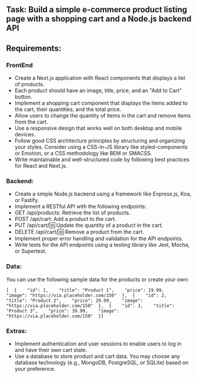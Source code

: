 ## Task: Build a simple e-commerce product listing page with a shopping cart and a Node.js backend API

## Requirements:
### FrontEnd

- Create a Next.js application with React components that displays a list of products.
- Each product should have an image, title, price, and an "Add to Cart" button.
- Implement a shopping cart component that displays the items added to the cart, their quantities, and the total price.
- Allow users to change the quantity of items in the cart and remove items from the cart.
- Use a responsive design that works well on both desktop and mobile devices.
- Follow good CSS architecture principles by structuring and organizing your styles. Consider using a CSS-in-JS library like styled-components or Emotion, or a CSS methodology like BEM or SMACSS.
- Write maintainable and well-structured code by following best practices for React and Next.js.

### Backend:
- Create a simple Node.js backend using a framework like Express.js, Koa, or Fastify.
- Implement a RESTful API with the following endpoints:
- GET /api/products: Retrieve the list of products.
- POST /api/cart: Add a product to the cart.
- PUT /api/cart/:id: Update the quantity of a product in the cart.
- DELETE /api/cart/:id: Remove a product from the cart.
- Implement proper error handling and validation for the API endpoints.
- Write tests for the API endpoints using a testing library like Jest, Mocha, or Supertest.

### Data:

You can use the following sample data for the products or create your own:

```
[  {    "id": 1,    "title": "Product 1",    "price": 19.99,    "image": "https://via.placeholder.com/150"  },  {    "id": 2,    "title": "Product 2",    "price": 29.99,    "image": "https://via.placeholder.com/150"  },  {    "id": 3,    "title": "Product 3",    "price": 39.99,    "image": "https://via.placeholder.com/150"  }]
```

### Extras:
- Implement authentication and user sessions to enable users to log in and have their own cart state.
- Use a database to store product and cart data. You may choose any database technology (e.g., MongoDB, PostgreSQL, or SQLite) based on your preference.
